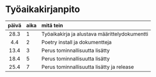 # Työaikakirjanpito

| päivä | aika | mitä tein  |
| :----:|:-----| :-----|
| 28.3|1| Työaikakirja ja alustava määrittelydokumentti|
| 4.4|2|Poetry install ja dokumentteja|
| 13.4|3|Perus tominnallisuutta lisätty|
| 18.4|5|Perus tominnallisuutta lisätty|
| 25.4|7|Perus tominnallisuutta lisätty ja release|
